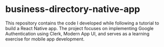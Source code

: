 # business-directory-native-app
This repository contains the code I developed while following a tutorial to build a React Native app. The project focuses on implementing Google Authentication using Clerk, Modern App UI,   and serves as a learning exercise for mobile app development.
